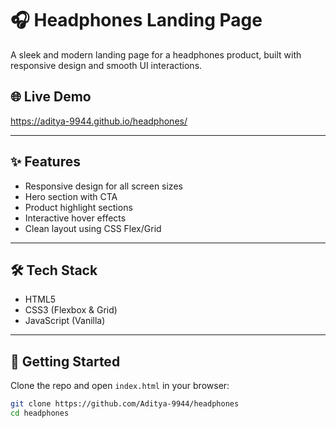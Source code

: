 # 🎧 Headphones Landing Page

A sleek and modern landing page for a headphones product, built with responsive design and smooth UI interactions.

## 🌐 Live Demo

https://aditya-9944.github.io/headphones/

---

## ✨ Features

- Responsive design for all screen sizes
- Hero section with CTA
- Product highlight sections
- Interactive hover effects
- Clean layout using CSS Flex/Grid

---

## 🛠️ Tech Stack

- HTML5
- CSS3 (Flexbox & Grid)
- JavaScript (Vanilla)

---

## 🚀 Getting Started

Clone the repo and open `index.html` in your browser:

```bash
git clone https://github.com/Aditya-9944/headphones
cd headphones
